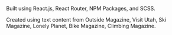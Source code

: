 Built using React.js, React Router, NPM Packages, and SCSS.

Created using text content from Outside Magazine, Visit Utah, Ski Magazine, Lonely Planet, Bike Magazine, Climbing Magazine. 

